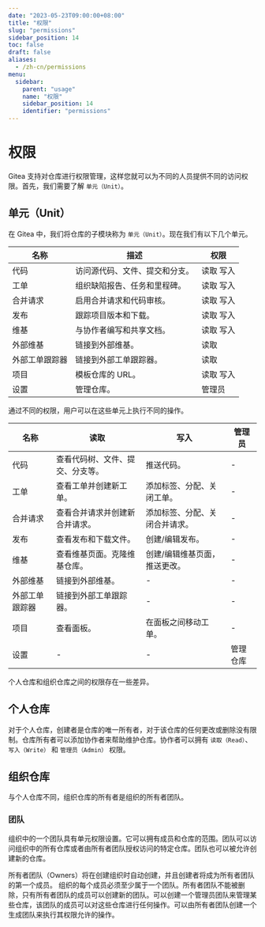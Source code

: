 ```yaml
---
date: "2023-05-23T09:00:00+08:00"
title: "权限"
slug: "permissions"
sidebar_position: 14
toc: false
draft: false
aliases:
  - /zh-cn/permissions
menu:
  sidebar:
    parent: "usage"
    name: "权限"
    sidebar_position: 14
    identifier: "permissions"
---
```


# 权限

Gitea 支持对仓库进行权限管理，这样您就可以为不同的人员提供不同的访问权限。首先，我们需要了解 `单元（Unit）`。

## 单元（Unit）

在 Gitea 中，我们将仓库的子模块称为 `单元（Unit）`。现在我们有以下几个单元。

| 名称              | 描述                                                | 权限         |
| ----------------- | --------------------------------------------------- | ------------ |
| 代码              | 访问源代码、文件、提交和分支。                       | 读取 写入    |
| 工单              | 组织缺陷报告、任务和里程碑。                        | 读取 写入    |
| 合并请求          | 启用合并请求和代码审核。                             | 读取 写入    |
| 发布              | 跟踪项目版本和下载。                                | 读取 写入    |
| 维基              | 与协作者编写和共享文档。                            | 读取 写入    |
| 外部维基          | 链接到外部维基。                                    | 读取         |
| 外部工单跟踪器    | 链接到外部工单跟踪器。                              | 读取         |
| 项目              | 模板仓库的 URL。                                   | 读取 写入    |
| 设置              | 管理仓库。                                         | 管理员       |

通过不同的权限，用户可以在这些单元上执行不同的操作。

| 名称              | 读取                                                | 写入                           | 管理员                     |
| ----------------- | -------------------------------------------------- | ------------------------------ | ------------------------- |
| 代码              | 查看代码树、文件、提交、分支等。                     | 推送代码。                     | -                         |
| 工单              | 查看工单并创建新工单。                              | 添加标签、分配、关闭工单。     | -                         |
| 合并请求          | 查看合并请求并创建新合并请求。                       | 添加标签、分配、关闭合并请求。 | -                         |
| 发布              | 查看发布和下载文件。                                | 创建/编辑发布。                | -                         |
| 维基              | 查看维基页面。克隆维基仓库。                        | 创建/编辑维基页面，推送更改。 | -                         |
| 外部维基          | 链接到外部维基。                                    | -                             | -                         |
| 外部工单跟踪器    | 链接到外部工单跟踪器。                              | -                             | -                         |
| 项目              | 查看面板。                                         | 在面板之间移动工单。           | -                         |
| 设置              | -                                                  | -                             | 管理仓库                   |

个人仓库和组织仓库之间的权限存在一些差异。

## 个人仓库

对于个人仓库，创建者是仓库的唯一所有者，对于该仓库的任何更改或删除没有限制。仓库所有者可以添加协作者来帮助维护仓库。协作者可以拥有 `读取（Read）`、`写入（Write）` 和 `管理员（Admin）` 权限。

## 组织仓库

与个人仓库不同，组织仓库的所有者是组织的所有者团队。

### 团队

组织中的一个团队具有单元权限设置。它可以拥有成员和仓库的范围。团队可以访问组织中的所有仓库或者由所有者团队授权访问的特定仓库。团队也可以被允许创建新的仓库。

所有者团队（Owners）将在创建组织时自动创建，并且创建者将成为所有者团队的第一个成员。
组织的每个成员必须至少属于一个团队。所有者团队不能被删除，只有所有者团队的成员可以创建新的团队。可以创建一个管理员团队来管理某些仓库，该团队的成员可以对这些仓库进行任何操作。可以由所有者团队创建一个生成团队来执行其权限允许的操作。
